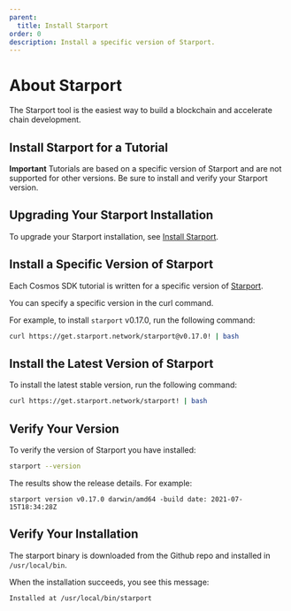 ```yaml
---
parent:
  title: Install Starport
order: 0
description: Install a specific version of Starport.
---
```


# About Starport

The Starport tool is the easiest way to build a blockchain and accelerate chain development.

## Install Starport for a Tutorial

**Important** Tutorials are based on a specific version of Starport and are not supported for other versions. Be sure to install and verify your Starport version.

## Upgrading Your Starport Installation

To upgrade your Starport installation, see [Install Starport](https://docs.starport.network/guide/install.html).

## Install a Specific Version of Starport

Each Cosmos SDK tutorial is written for a specific version of [Starport](https://docs.starport.network/).

You can specify a specific version in the curl command.

For example, to install `starport` v0.17.0, run the following command:

```sh
curl https://get.starport.network/starport@v0.17.0! | bash
```

## Install the Latest Version of Starport

To install the latest stable version, run the following command:

```sh
curl https://get.starport.network/starport! | bash
```

## Verify Your Version

To verify the version of Starport you have installed:

```sh
starport --version
```

The results show the release details. For example:

```code
starport version v0.17.0 darwin/amd64 -build date: 2021-07-15T18:34:28Z
```

## Verify Your Installation

The starport binary is downloaded from the Github repo and installed in `/usr/local/bin`.

When the installation succeeds, you see this message:

```bash
Installed at /usr/local/bin/starport
```
